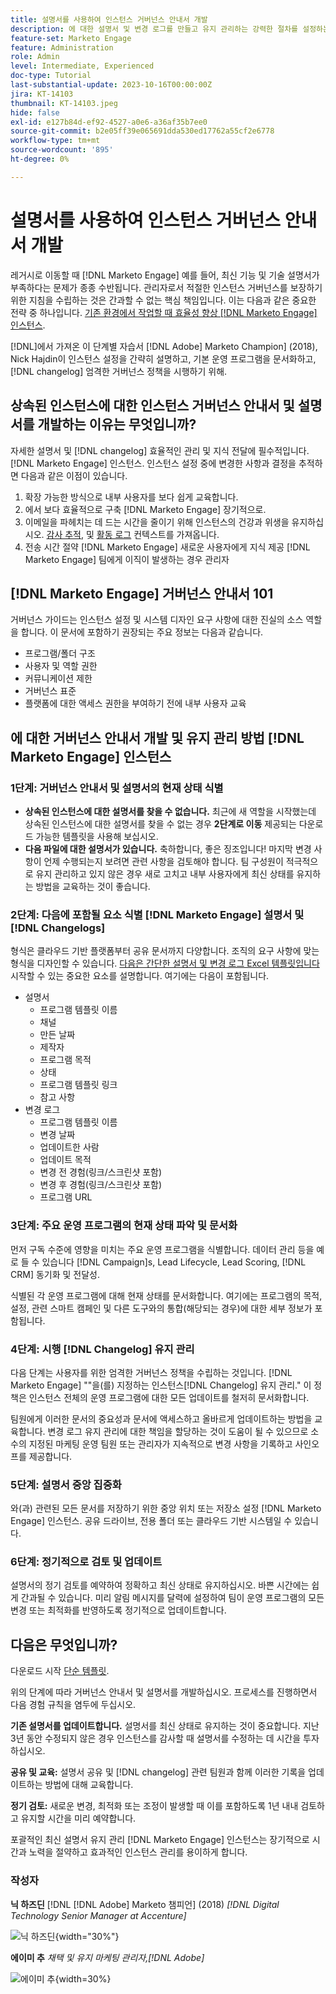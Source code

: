 ```yaml
---
title: 설명서를 사용하여 인스턴스 거버넌스 안내서 개발
description: 에 대한 설명서 및 변경 로그를 만들고 유지 관리하는 강력한 절차를 설정하는 방법에 대해 알아봅니다. [!DNL Marketo Engage] 인스턴스. 이렇게 하면 팀의 지식 공유에 드는 시간이 절약될 뿐만 아니라 인스턴스의 상태와 효율성도 향상됩니다.
feature-set: Marketo Engage
feature: Administration
role: Admin
level: Intermediate, Experienced
doc-type: Tutorial
last-substantial-update: 2023-10-16T00:00:00Z
jira: KT-14103
thumbnail: KT-14103.jpeg
hide: false
exl-id: e127b84d-ef92-4527-a0e6-a36af35b7ee0
source-git-commit: b2e05ff39e065691dda530ed17762a55cf2e6778
workflow-type: tm+mt
source-wordcount: '895'
ht-degree: 0%

---
```


# 설명서를 사용하여 인스턴스 거버넌스 안내서 개발

레거시로 이동할 때 [!DNL Marketo Engage] 예를 들어, 최신 기능 및 기술 설명서가 부족하다는 문제가 종종 수반됩니다. 관리자로서 적절한 인스턴스 거버넌스를 보장하기 위한 지침을 수립하는 것은 간과할 수 없는 핵심 책임입니다. 이는 다음과 같은 중요한 전략 중 하나입니다. [기존 환경에서 작업할 때 효율성 향상 [!DNL Marketo Engage] 인스턴스](https://nation.marketo.com/t5/champion-program-blogs/3-tips-to-increase-your-efficiency-in-an-inherited-instance/ba-p/247582).

[!DNL]에서 가져온 이 단계별 자습서 [!DNL Adobe] Marketo Champion] (2018), Nick Hajdin이 인스턴스 설정을 간략히 설명하고, 기본 운영 프로그램을 문서화하고, [!DNL changelog] 엄격한 거버넌스 정책을 시행하기 위해.

## 상속된 인스턴스에 대한 인스턴스 거버넌스 안내서 및 설명서를 개발하는 이유는 무엇입니까?

자세한 설명서 및 [!DNL changelog] 효율적인 관리 및 지식 전달에 필수적입니다. [!DNL Marketo Engage] 인스턴스. 인스턴스 설정 중에 변경한 사항과 결정을 추적하면 다음과 같은 이점이 있습니다.

1. 확장 가능한 방식으로 내부 사용자를 보다 쉽게 교육합니다.
2. 에서 보다 효율적으로 구축 [!DNL Marketo Engage] 장기적으로.
3. 이메일을 파헤치는 데 드는 시간을 줄이기 위해 인스턴스의 건강과 위생을 유지하십시오. [감사 추적](https://experienceleague.adobe.com/docs/marketo/using/product-docs/administration/audit-trail/audit-trail-overview.html), 및 [활동 로그](https://experienceleague.adobe.com/docs/marketo/using/product-docs/core-marketo-concepts/smart-lists-and-static-lists/managing-people-in-smart-lists/locate-the-activity-log-for-a-person.html) 컨텍스트를 가져옵니다.
4. 전송 시간 절약 [!DNL Marketo Engage] 새로운 사용자에게 지식 제공 [!DNL Marketo Engage] 팀에게 이직이 발생하는 경우 관리자

## [!DNL Marketo Engage] 거버넌스 안내서 101

거버넌스 가이드는 인스턴스 설정 및 시스템 디자인 요구 사항에 대한 진실의 소스 역할을 합니다. 이 문서에 포함하기 권장되는 주요 정보는 다음과 같습니다.

* 프로그램/폴더 구조
* 사용자 및 역할 권한
* 커뮤니케이션 제한
* 거버넌스 표준
* 플랫폼에 대한 액세스 권한을 부여하기 전에 내부 사용자 교육

## 에 대한 거버넌스 안내서 개발 및 유지 관리 방법 [!DNL Marketo Engage] 인스턴스

### 1단계: 거버넌스 안내서 및 설명서의 현재 상태 식별

* **상속된 인스턴스에 대한 설명서를 찾을 수 없습니다.** 최근에 새 역할을 시작했는데 상속된 인스턴스에 대한 설명서를 찾을 수 없는 경우 **2단계로 이동** 제공되는 다운로드 가능한 템플릿을 사용해 보십시오.
* **다음 파일에 대한 설명서가 있습니다.** 축하합니다, 좋은 징조입니다! 마지막 변경 사항이 언제 수행되는지 보려면 관련 사항을 검토해야 합니다. 팀 구성원이 적극적으로 유지 관리하고 있지 않은 경우 새로 고치고 내부 사용자에게 최신 상태를 유지하는 방법을 교육하는 것이 좋습니다.

### 2단계: 다음에 포함될 요소 식별 [!DNL Marketo Engage] 설명서 및 [!DNL Changelogs]

형식은 클라우드 기반 플랫폼부터 공유 문서까지 다양합니다. 조직의 요구 사항에 맞는 형식을 디자인할 수 있습니다. [다음은 간단한 설명서 및 변경 로그 Excel 템플릿입니다](/help/marketo-tutorial-inherited-instance/_assets/downloads/Adobe_Marketo_Engage_Inherited_Instance_Documentation-Changlog.xlsx) 시작할 수 있는 중요한 요소를 설명합니다. 여기에는 다음이 포함됩니다.

* 설명서
   * 프로그램 템플릿 이름
   * 채널
   * 만든 날짜
   * 제작자
   * 프로그램 목적
   * 상태
   * 프로그램 템플릿 링크
   * 참고 사항
* 변경 로그
   * 프로그램 템플릿 이름
   * 변경 날짜
   * 업데이트한 사람
   * 업데이트 목적
   * 변경 전 경험(링크/스크린샷 포함)
   * 변경 후 경험(링크/스크린샷 포함)
   * 프로그램 URL

### 3단계: 주요 운영 프로그램의 현재 상태 파악 및 문서화

먼저 구독 수준에 영향을 미치는 주요 운영 프로그램을 식별합니다. 데이터 관리 등을 예로 들 수 있습니다 [!DNL Campaign]s, Lead Lifecycle, Lead Scoring, [!DNL CRM] 동기화 및 전달성.

식별된 각 운영 프로그램에 대해 현재 상태를 문서화합니다. 여기에는 프로그램의 목적, 설정, 관련 스마트 캠페인 및 다른 도구와의 통합(해당되는 경우)에 대한 세부 정보가 포함됩니다.

### 4단계: 시행 [!DNL Changelog] 유지 관리

다음 단계는 사용자를 위한 엄격한 거버넌스 정책을 수립하는 것입니다. [!DNL Marketo Engage] &quot;&quot;을(를) 지정하는 인스턴스[!DNL Changelog] 유지 관리.&quot; 이 정책은 인스턴스 전체의 운영 프로그램에 대한 모든 업데이트를 철저히 문서화합니다.

팀원에게 이러한 문서의 중요성과 문서에 액세스하고 올바르게 업데이트하는 방법을 교육합니다. 변경 로그 유지 관리에 대한 책임을 할당하는 것이 도움이 될 수 있으므로 소수의 지정된 마케팅 운영 팀원 또는 관리자가 지속적으로 변경 사항을 기록하고 사인오프를 제공합니다.

### 5단계: 설명서 중앙 집중화

와(과) 관련된 모든 문서를 저장하기 위한 중앙 위치 또는 저장소 설정 [!DNL Marketo Engage] 인스턴스. 공유 드라이브, 전용 폴더 또는 클라우드 기반 시스템일 수 있습니다.

### 6단계: 정기적으로 검토 및 업데이트

설명서의 정기 검토를 예약하여 정확하고 최신 상태로 유지하십시오. 바쁜 시간에는 쉽게 간과될 수 있습니다. 미리 알림 메시지를 달력에 설정하여 팀이 운영 프로그램의 모든 변경 또는 최적화를 반영하도록 정기적으로 업데이트합니다.

## 다음은 무엇입니까?

다운로드 시작 [단순 템플릿](/help/marketo-tutorial-inherited-instance/_assets/downloads/Adobe_Marketo_Engage_Inherited_Instance_Documentation-Changlog.xlsx).

위의 단계에 따라 거버넌스 안내서 및 설명서를 개발하십시오. 프로세스를 진행하면서 다음 경험 규칙을 염두에 두십시오.

**기존 설명서를 업데이트합니다.**
설명서를 최신 상태로 유지하는 것이 중요합니다. 지난 3년 동안 수정되지 않은 경우 인스턴스를 감사할 때 설명서를 수정하는 데 시간을 투자하십시오.

**공유 및 교육:**
설명서 공유 및 [!DNL changelog] 관련 팀원과 함께 이러한 기록을 업데이트하는 방법에 대해 교육합니다.

**정기 검토:** 새로운 변경, 최적화 또는 조정이 발생할 때 이를 포함하도록 1년 내내 검토하고 유지할 시간을 미리 예약합니다.

포괄적인 최신 설명서 유지 관리 [!DNL Marketo Engage] 인스턴스는 장기적으로 시간과 노력을 절약하고 효과적인 인스턴스 관리를 용이하게 합니다.

### 작성자

**닉 하즈딘**
[!DNL [!DNL Adobe] Marketo 챔피언] (2018)
*[!DNL Digital Technology Senior Manager at Accenture]*

![닉 하즈딘](/help/marketo-tutorial-inherited-instance/_assets/authors/Customer_Author_Nicholas_Hajdin.png){width="30%"}

**에이미 추**
*채택 및 유지 마케팅 관리자,[!DNL Adobe]*

![에이미 추](/help/marketo-tutorial-inherited-instance/_assets/authors/Adobe_Author_Amy_Chiu.png){width=30%}
